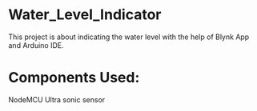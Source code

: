 # Water_Level_Indicator
This project is about indicating the water level with the help of Blynk App and Arduino IDE.
# Components Used:
NodeMCU
Ultra sonic sensor


